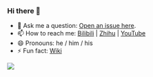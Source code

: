 ### Hi there 👋

<!--
**manoil/manoil** is a ✨ _special_ ✨ repository because its `README.md` (this file) appears on your GitHub profile.

Here are some ideas to get you started:

- 🔭 I’m currently working on ...
- 🌱 I’m currently learning ...
- 👯 I’m looking to collaborate on ...
- 🤔 I’m looking for help with ...
- 💬 Ask me about ...
- 📫 How to reach me: ...
- 😄 Pronouns: ...
- ⚡ Fun fact: ...
-->



- 💬 Ask me a question: [Open an issue here](https://github.com/manoil/net-oil-man/issues/new).
- 📫 How to reach me: [Bilibili](https://space.bilibili.com/10706866) | [Zhihu](https://www.zhihu.com/people/wang-luo-you-xia-32) | [YouTube](https://www.youtube.com/channel/UCZzsp1cp3feN83z72XVrCCg)
- 😄 Pronouns: he / him / his
- ⚡ Fun fact: [Wiki](https://zh.moegirl.org.cn/User:%E7%BD%91%E7%BB%9C%E6%B2%B9%E4%BE%A0)

![](https://github-readme-stats.vercel.app/api?username=net-oil-man)
